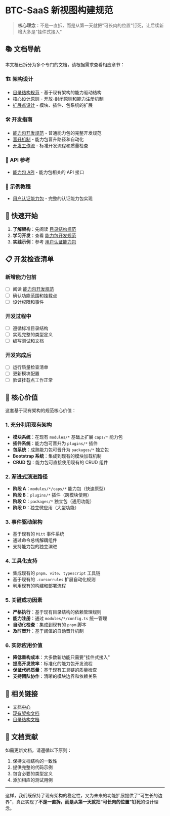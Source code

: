 # BTC-SaaS 新视图构建规范

> **核心理念**：不是一直拆，而是从第一天就把"可长肉的位置"钉死，让后续新增大多是"挂件式接入"

## 📚 文档导航

本文档已拆分为多个专门的文档，请根据需求查看相应章节：

### 🏗️ 架构设计
- [目录结构规范](./docs/architecture/directory-structure.md) - 基于现有架构的能力驱动结构
- [核心设计原则](./docs/architecture/design-principles.md) - 开放-封闭原则和能力注册机制
- [扩展点设计](./docs/architecture/extension-points.md) - 模块、插件、包系统的扩展

### 🛠️ 开发指南
- [能力包开发规范](./docs/development/capability-development.md) - 普通能力包的完整开发规范
- [晋升机制](./docs/development/promotion-mechanism.md) - 能力包晋升路径和自动化
- [开发工作流](./docs/development/workflow.md) - 标准开发流程和质量检查

### 📖 API 参考
- [能力包 API](./docs/api/capability-api.md) - 能力包相关的 API 接口

### 🎯 示例教程
- [用户认证能力包](./docs/examples/auth-capability.md) - 完整的认证能力包实现

## 🚀 快速开始

1. **了解架构**：先阅读 [目录结构规范](./docs/architecture/directory-structure.md)
2. **学习开发**：查看 [能力包开发规范](./docs/development/capability-development.md)
3. **实践示例**：参考 [用户认证能力包](./docs/examples/auth-capability.md)

## 📋 开发检查清单

### 新增能力包前
- [ ] 阅读 [能力包开发规范](./docs/development/capability-development.md)
- [ ] 确认功能范围和挂载点
- [ ] 设计权限和事件

### 开发过程中
- [ ] 遵循标准目录结构
- [ ] 实现完整的类型定义
- [ ] 编写测试和文档

### 开发完成后
- [ ] 运行质量检查清单
- [ ] 更新模块配置
- [ ] 验证挂载点工作正常

## 🎯 核心价值

这套基于现有架构的规范核心价值：

### 1. **充分利用现有架构**
- **模块系统**：在现有 `modules/*` 基础上扩展 `caps/*` 能力包
- **插件系统**：能力包可晋升为 `plugins/*` 插件
- **包系统**：成熟能力包可晋升为 `packages/*` 独立包
- **Bootstrap 系统**：集成到现有的模块加载机制
- **CRUD 包**：能力包可直接使用现有的 CRUD 组件

### 2. **渐进式演进路径**
- **阶段 A**：`modules/*/caps/*` 能力包（快速原型）
- **阶段 B**：`plugins/*` 插件（跨模块使用）
- **阶段 C**：`packages/*` 独立包（通用功能）
- **阶段 D**：独立微应用（大型功能）

### 3. **事件驱动架构**
- 基于现有的 `Mitt` 事件系统
- 通过命令总线解耦组件
- 支持能力包的独立演进

### 4. **工具化支持**
- 集成现有的 `pnpm`、`vite`、`typescript` 工具链
- 基于现有的 `.cursorrules` 扩展自动化规则
- 利用现有的构建和部署流程

### 5. **关键成功因素**
- **严格执行**：基于现有目录结构的依赖管理规则
- **能力注册**：通过 `modules/*/config.ts` 统一管理
- **自动化检查**：集成到现有的 `pnpm` 脚本
- **及时晋升**：基于阈值的自动晋升机制

### 6. **实际应用价值**
- **降低重构成本**：大多数新功能只需要"挂件式接入"
- **提高开发效率**：标准化的能力包开发流程
- **保证代码质量**：基于现有工具链的质量检查
- **支持团队协作**：清晰的模块边界和依赖关系

## 🔗 相关链接

- [文档中心](./docs/README.md)
- [现有架构文档](./COOL_ADMIN_ARCHITECTURE_DESIGN.md)
- [目录结构文档](./BTC_SAAS_DIRECTORY_STRUCTURE.md)

## 📝 文档贡献

如需更新文档，请遵循以下原则：
1. 保持文档结构的一致性
2. 提供完整的代码示例
3. 包含必要的类型定义
4. 添加相应的测试用例

---

这样，我们既保持了现有架构的稳定性，又为未来的功能扩展提供了"可生长的边界"，真正实现了**不是一直拆，而是从第一天就把"可长肉的位置"钉死**的设计理念。
